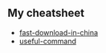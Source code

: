 ## My cheatsheet
* [fast-download-in-china](https://github.com/chen172/cheatsheet/blob/master/_includes/cheatsheet.md#1-fast-download-in-china)
* [useful-command](https://github.com/chen172/cheatsheet/blob/master/_includes/cheatsheet.md#2-useful-command)
